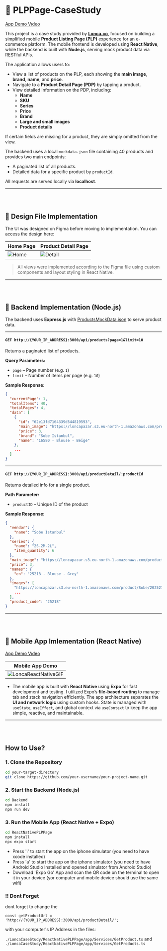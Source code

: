 # 🛒 PLPPage-CaseStudy

[App Demo Vıdeo](https://www.dropbox.com/scl/fi/9sneva4jmzcbj76wb98om/LoncaCase.MP4?rlkey=gp84qxqnowvdo3b8h3cv3mnwp&st=q3mbsl1d&raw=1)

This project is a case study provided by **[Lonca.co](https://lonca.co)**, focused on building a simplified mobile **Product Listing Page (PLP)** experience for an e-commerce platform. The mobile frontend is developed using **React Native**, while the backend is built with **Node.js**, serving mock product data via RESTful APIs.

The application allows users to:

- View a list of products on the PLP, each showing the **main image**, **brand**, **name**, and **price**.
- Navigate to a **Product Detail Page (PDP)** by tapping a product.
- View detailed information on the PDP, including:
  - **Name**
  - **SKU**
  - **Series**
  - **Price**
  - **Brand**
  - **Large and small images**
  - **Product details**

If certain fields are missing for a product, they are simply omitted from the view.

The backend uses a local `mockdata.json` file containing 40 products and provides two main endpoints:

- A paginated list of all products.
- Detailed data for a specific product by `productId`.

All requests are served locally via **localhost**.

---
<br>
<br>


## 📐 Design File Implementation

The UI was designed on Figma before moving to implementation. You can access the design here:

| Home Page            | Product Detail Page     |
|----------------------|-------------------------|
| ![Home](https://github.com/user-attachments/assets/35182056-1bd9-4d75-a95a-2bd2384671d3) | ![Detail](https://github.com/user-attachments/assets/7f53d20f-e88b-4d21-9a58-073abac853c6) |


> All views were implemented according to the Figma file using custom components and layout styling in React Native.

------
<br>
<br>



## 🧪 Backend Implementation (Node.js)

The backend uses **Express.js** with [ProductsMockData.json](https://www.dropbox.com/scl/fi/ctyti8fjmn21xyis49xrn/ProductsMockData.json?rlkey=vm55hixlt5r5g0nwcpmdyjh21&st=ytm7ihms&raw=1) to serve product data.

___

#### `GET http://{YOUR_IP_ADDRESS}:3000/api/products?page=1&limit=10`
Returns a paginated list of products.

**Query Parameters:**

- `page` – Page number (e.g. `1`)
- `limit` – Number of items per page (e.g. `10`)

**Sample Response:**
```json
{
  "currentPage": 1,
  "totalItems": 40,
  "totalPages": 4,
  "data": [
    {
      "id": "62e13fd7164339d544819593",
      "main_image": "https://loncapazar.s3.eu-north-1.amazonaws.com/product/Sobe/2016580-1",
      "price": 3,
      "brand": "Sobe Istanbul",
      "name": "16580 - Blouse - Beige"
    },
    ...
  ]
}
```
___

#### `GET http://{YOUR_IP_ADDRESS}:3000/api/productDetail/:productId`
Returns detailed info for a single product.

**Path Parameter:**

- `productID` – Unique ID of the product

**Sample Response:**
```json
{
  "vendor": {
    "name": "Sobe Istanbul"
  },
  "series": {
    "name": "2S-2M-2L",
    "item_quantity": 6
  },
  "main_image": "https://loncapazar.s3.eu-north-1.amazonaws.com/product/Sobe/2025218-1",
  "price": 3,
  "names": {
    "en": "25218 - Blouse - Grey"
  },
  "images": [
    "https://loncapazar.s3.eu-north-1.amazonaws.com/product/Sobe/2025218-1",
    ...
  ],
  "product_code": "25218"
}
```
---
<br>
<br>



## 📱 Mobile App Imlementation (React Native)

[App Demo Vıdeo](https://www.dropbox.com/scl/fi/9sneva4jmzcbj76wb98om/LoncaCase.MP4?rlkey=gp84qxqnowvdo3b8h3cv3mnwp&st=q3mbsl1d&raw=1)

| Mobile App Demo      | 
|----------------------|
| ![LoncaReactNativeGIF](https://github.com/user-attachments/assets/cfefbd2f-5401-4d76-89be-9f40b2570b5e) |

* The mobile app is built with **React Native** using **Expo** for fast development and testing. I utilized Expo’s **file-based routing** to manage tab and stack navigation efficiently. The app architecture separates the **UI and network logic** using custom hooks. State is managed with `useState`, `useEffect`, and global context via `useContext` to keep the app simple, reactive, and maintainable.

---
<br>
<br>

## How to Use?

### 1. Clone the Repository
```bash
cd your-target-directory
git clone https://github.com/your-username/your-project-name.git
```

### 2. Start the Backend (Node.js)
```bash
cd Backend
npm install
npm run dev
```

### 3. Run the Mobile App (React Native + Expo)
```bash
cd ReactNativePLPPage
npm install
npx expo start
```
* Press 'i' to start the app on the iphone simulator (you need to have xcode installed)
* Press 'a' to start the app on the iphone simulator (you need to have Android Studio Installed and opened simulator from Android Studio)
* Download 'Expo Go' App and scan the QR code on the terminal to open it in your device (yor computer and mobile device should use the same wifi)

### !! Dont Forget

dont forget to change the

`const getProductUrl = 'http://{YOUR_IP_ADDRESS}:3000/api/productDetail/';`

with your computer's IP Address in the files:

`./LoncaCaseStudy/ReactNativePLPPage/app/Services/GetProduct.ts` and `./LoncaCaseStudy/ReactNativePLPPage/app/Services/GetProducts.ts`




















